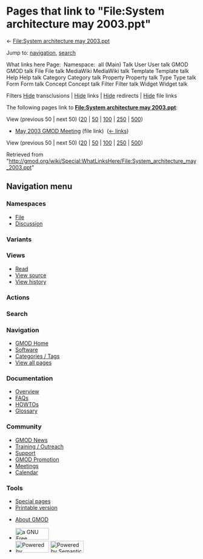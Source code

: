 <div id="mw-page-base" class="noprint">

</div>

<div id="mw-head-base" class="noprint">

</div>

<div id="content" class="mw-body" role="main">

<span id="top"></span>

<div id="mw-js-message" style="display:none;">

</div>



# <span dir="auto">Pages that link to "File:System architecture may 2003.ppt"</span>

<div id="bodyContent">

<div id="contentSub">

← [File:System architecture may
2003.ppt](/wiki/File:System_architecture_may_2003.ppt "File:System architecture may 2003.ppt")

</div>

<div id="jump-to-nav" class="mw-jump">

Jump to: [navigation](#mw-navigation), [search](#p-search)

</div>

<div id="mw-content-text">

What links here Page:  Namespace:  all (Main) Talk User User talk GMOD
GMOD talk File File talk MediaWiki MediaWiki talk Template Template talk
Help Help talk Category Category talk Property Property talk Type Type
talk Form Form talk Concept Concept talk Filter Filter talk Widget
Widget talk

Filters
[Hide](/mediawiki/index.php?title=Special:WhatLinksHere/File:System_architecture_may_2003.ppt&hidetrans=1 "Special:WhatLinksHere/File:System architecture may 2003.ppt")
transclusions \|
[Hide](/mediawiki/index.php?title=Special:WhatLinksHere/File:System_architecture_may_2003.ppt&hidelinks=1 "Special:WhatLinksHere/File:System architecture may 2003.ppt")
links \|
[Hide](/mediawiki/index.php?title=Special:WhatLinksHere/File:System_architecture_may_2003.ppt&hideredirs=1 "Special:WhatLinksHere/File:System architecture may 2003.ppt")
redirects \|
[Hide](/mediawiki/index.php?title=Special:WhatLinksHere/File:System_architecture_may_2003.ppt&hideimages=1 "Special:WhatLinksHere/File:System architecture may 2003.ppt")
file links

The following pages link to **[File:System architecture may
2003.ppt](/wiki/File:System_architecture_may_2003.ppt "File:System architecture may 2003.ppt")**:

View (previous 50 \| next 50)
([20](/mediawiki/index.php?title=Special:WhatLinksHere/File:System_architecture_may_2003.ppt&limit=20 "Special:WhatLinksHere/File:System architecture may 2003.ppt")
\|
[50](/mediawiki/index.php?title=Special:WhatLinksHere/File:System_architecture_may_2003.ppt&limit=50 "Special:WhatLinksHere/File:System architecture may 2003.ppt")
\|
[100](/mediawiki/index.php?title=Special:WhatLinksHere/File:System_architecture_may_2003.ppt&limit=100 "Special:WhatLinksHere/File:System architecture may 2003.ppt")
\|
[250](/mediawiki/index.php?title=Special:WhatLinksHere/File:System_architecture_may_2003.ppt&limit=250 "Special:WhatLinksHere/File:System architecture may 2003.ppt")
\|
[500](/mediawiki/index.php?title=Special:WhatLinksHere/File:System_architecture_may_2003.ppt&limit=500 "Special:WhatLinksHere/File:System architecture may 2003.ppt"))

- [May 2003 GMOD
  Meeting](/wiki/May_2003_GMOD_Meeting "May 2003 GMOD Meeting") (file
  link) ‎ <span class="mw-whatlinkshere-tools">([←
  links](/mediawiki/index.php?title=Special:WhatLinksHere&target=May+2003+GMOD+Meeting "Special:WhatLinksHere"))</span>

View (previous 50 \| next 50)
([20](/mediawiki/index.php?title=Special:WhatLinksHere/File:System_architecture_may_2003.ppt&limit=20 "Special:WhatLinksHere/File:System architecture may 2003.ppt")
\|
[50](/mediawiki/index.php?title=Special:WhatLinksHere/File:System_architecture_may_2003.ppt&limit=50 "Special:WhatLinksHere/File:System architecture may 2003.ppt")
\|
[100](/mediawiki/index.php?title=Special:WhatLinksHere/File:System_architecture_may_2003.ppt&limit=100 "Special:WhatLinksHere/File:System architecture may 2003.ppt")
\|
[250](/mediawiki/index.php?title=Special:WhatLinksHere/File:System_architecture_may_2003.ppt&limit=250 "Special:WhatLinksHere/File:System architecture may 2003.ppt")
\|
[500](/mediawiki/index.php?title=Special:WhatLinksHere/File:System_architecture_may_2003.ppt&limit=500 "Special:WhatLinksHere/File:System architecture may 2003.ppt"))

</div>

<div class="printfooter">

Retrieved from
"<http://gmod.org/wiki/Special:WhatLinksHere/File:System_architecture_may_2003.ppt>"

</div>

<div id="catlinks" class="catlinks catlinks-allhidden">

</div>

<div class="visualClear">

</div>

</div>

</div>

<div id="mw-navigation">

## Navigation menu

<div id="mw-head">



<div id="left-navigation">

<div id="p-namespaces" class="vectorTabs" role="navigation"
aria-labelledby="p-namespaces-label">

### Namespaces

- <span id="ca-nstab-image"><a href="/wiki/File:System_architecture_may_2003.ppt" accesskey="c"
  title="View the file page [c]">File</a></span>
- <span id="ca-talk"><a
  href="/mediawiki/index.php?title=File_talk:System_architecture_may_2003.ppt&amp;action=edit&amp;redlink=1"
  accesskey="t"
  title="Discussion about the content page [t]">Discussion</a></span>

</div>

<div id="p-variants" class="vectorMenu emptyPortlet" role="navigation"
aria-labelledby="p-variants-label">

### 

### Variants[](#)

<div class="menu">

</div>

</div>

</div>

<div id="right-navigation">

<div id="p-views" class="vectorTabs" role="navigation"
aria-labelledby="p-views-label">

### Views

- <span id="ca-view">[Read](/wiki/File:System_architecture_may_2003.ppt)</span>
- <span id="ca-viewsource"><a
  href="/mediawiki/index.php?title=File:System_architecture_may_2003.ppt&amp;action=edit"
  accesskey="e" title="This page is protected.
  You can view its source [e]">View source</a></span>
- <span id="ca-history"><a
  href="/mediawiki/index.php?title=File:System_architecture_may_2003.ppt&amp;action=history"
  accesskey="h" title="Past revisions of this page [h]">View history</a></span>

</div>

<div id="p-cactions" class="vectorMenu emptyPortlet" role="navigation"
aria-labelledby="p-cactions-label">

### Actions[](#)

<div class="menu">

</div>

</div>

<div id="p-search" role="search">

### Search

<div id="simpleSearch">

</div>

</div>

</div>

</div>

<div id="mw-panel">

<div id="p-logo" role="banner">

<a href="/wiki/Main_Page"
style="background-image: url(http://gmod.org/images/GMOD-cogs.png);"
title="Visit the main page"></a>

</div>

<div id="p-Navigation" class="portal" role="navigation"
aria-labelledby="p-Navigation-label">

### Navigation

<div class="body">

- <span id="n-GMOD-Home">[GMOD Home](/wiki/Main_Page)</span>
- <span id="n-Software">[Software](/wiki/GMOD_Components)</span>
- <span id="n-Categories-.2F-Tags">[Categories /
  Tags](/wiki/Categories)</span>
- <span id="n-View-all-pages">[View all
  pages](/wiki/Special:AllPages)</span>

</div>

</div>

<div id="p-Documentation" class="portal" role="navigation"
aria-labelledby="p-Documentation-label">

### Documentation

<div class="body">

- <span id="n-Overview">[Overview](/wiki/Overview)</span>
- <span id="n-FAQs">[FAQs](/wiki/Category:FAQ)</span>
- <span id="n-HOWTOs">[HOWTOs](/wiki/Category:HOWTO)</span>
- <span id="n-Glossary">[Glossary](/wiki/Glossary)</span>

</div>

</div>

<div id="p-Community" class="portal" role="navigation"
aria-labelledby="p-Community-label">

### Community

<div class="body">

- <span id="n-GMOD-News">[GMOD News](/wiki/GMOD_News)</span>
- <span id="n-Training-.2F-Outreach">[Training /
  Outreach](/wiki/Training_and_Outreach)</span>
- <span id="n-Support">[Support](/wiki/Support)</span>
- <span id="n-GMOD-Promotion">[GMOD
  Promotion](/wiki/GMOD_Promotion)</span>
- <span id="n-Meetings">[Meetings](/wiki/Meetings)</span>
- <span id="n-Calendar">[Calendar](/wiki/Calendar)</span>

</div>

</div>

<div id="p-tb" class="portal" role="navigation"
aria-labelledby="p-tb-label">

### Tools

<div class="body">

- <span id="t-specialpages"><a href="/wiki/Special:SpecialPages" accesskey="q"
  title="A list of all special pages [q]">Special pages</a></span>
- <span id="t-print"><a
  href="/mediawiki/index.php?title=Special:WhatLinksHere/File:System_architecture_may_2003.ppt&amp;printable=yes"
  rel="alternate" accesskey="p"
  title="Printable version of this page [p]">Printable version</a></span>

</div>

</div>

</div>

</div>

<div id="footer" role="contentinfo">

- <span id="footer-places-about">[About
  GMOD](/wiki/GMOD:About "GMOD:About")</span>

<!-- -->

- <span id="footer-copyrightico">[<img src="http://www.gnu.org/graphics/gfdl-logo-small.png" width="88"
  height="31" alt="a GNU Free Documentation License" />](http://www.gnu.org/licenses/fdl-1.3.html)</span>
- <span id="footer-poweredbyico">[<img src="/mediawiki/skins/common/images/poweredby_mediawiki_88x31.png"
  width="88" height="31" alt="Powered by MediaWiki" />](//www.mediawiki.org/)
  [<img
  src="/mediawiki/extensions/SemanticMediaWiki/includes/../resources/images/smw_button.png"
  width="88" height="31" alt="Powered by Semantic MediaWiki" />](https://www.semantic-mediawiki.org/wiki/Semantic_MediaWiki)</span>

<div style="clear:both">

</div>

</div>
